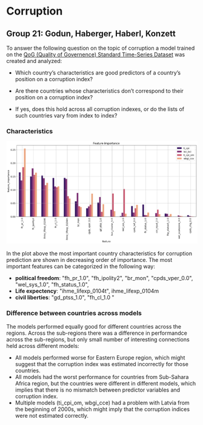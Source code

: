 # Corruption
## Group 21: Godun, Haberger, Haberl, Konzett

To answer the following question on the topic of corruption a model trained on the [QoG (Quality of Governence) Standard Time-Series Dataset](https://www.gu.se/en/quality-government/qog-data/data-downloads/standard-dataset) was created and analyzed: 

- Which country’s characteristics are good predictors of a country’s position on a corruption index?

- Are there countries whose characteristics don’t correspond to their position on a corruption index?

- If yes, does this hold across all corruption indexes, or do the lists of such countries vary from index to index?

### Characteristics

![](img/feature.png)

In the plot above the most important country characteristics for corruption prediction are shown in decreasing order of importance.
The most important features can be categorized in the following way:
- __political freedom__: "fh_pr_1.0", "fh_ipolity2", "br_mon", "cpds_vper_0.0", "wel_sys_1.0", "fh_status_1.0", 
- __Life expectency__: "ihme_lifexp_0104t", ihme_lifexp_0104m
- __civil liberties__: "gd_ptss_1.0", "fh_cl_1.0 "


### Difference between countries across models

The models performed equally good for different countries across the regions. Across the sub-regions there was a difference in performandce across the sub-regions, but only small number of interesting connections held across different models:
- All models performed worse for Eastern Europe region, which might suggest that the corruption index was estimated incorrectly for those countries.
- All models had the worst performance for countries from Sub-Sahara Africa region, but the countries were different in different models, which implies that there is no mismatch between predictor variables and corruption index.
- Multiple models (ti_cpi_om, wbgi_cce) had a problem with Latvia from the beginning of 2000s, which might imply that the corruption indices were not estimated correctly.

